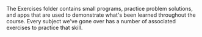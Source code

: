 The Exercises folder contains small programs, practice problem solutions, and apps that are used to demonstrate what's been learned throughout the course. Every subject we've gone over has a number of associated exercises to practice that skill.  
